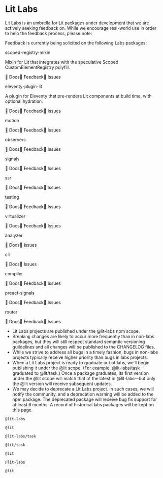 # Lit Labs

Lit Labs is an umbrella for Lit packages under development that we are actively seeking feedback on. While we encourage real-world use in order to help the feedback process, please note:

Feedback is currently being solicited on the following Labs packages:

scoped-registry-mixin

Mixin for Lit that integrates with the speculative Scoped CustomElementRegistry polyfill.

📄 Docs💬 Feedback🐞 Issues

eleventy-plugin-lit

A plugin for Eleventy that pre-renders Lit components at build time, with optional hydration.

📄 Docs💬 Feedback🐞 Issues

motion

📄 Docs💬 Feedback🐞 Issues

observers

📄 Docs💬 Feedback🐞 Issues

signals

📄 Docs💬 Feedback🐞 Issues

ssr

📄 Docs💬 Feedback🐞 Issues

testing

📄 Docs💬 Feedback🐞 Issues

virtualizer

📄 Docs💬 Feedback🐞 Issues

analyzer

📄 Docs🐞 Issues

cli

📄 Docs🐞 Issues

compiler

📄 Docs💬 Feedback🐞 Issues

preact-signals

📄 Docs💬 Feedback🐞 Issues

router

📄 Docs💬 Feedback🐞 Issues


* Lit Labs projects are published under the @lit-labs npm scope.
* Breaking changes are likely to occur more frequently than in non-labs packages, but they will still respect standard semantic versioning guildelines and all changes will be published to the CHANGELOG files.
* While we strive to address all bugs in a timely fashion, bugs in non-labs projects typically receive higher priority than bugs in labs projects.
* When a Lit Labs project is ready to graduate out of labs, we'll begin publishing it under the @lit scope. (For example, @lit-labs/task graduated to @lit/task.) Once a package graduates, its first version under the @lit scope will match that of the latest in @lit-labs—but only the @lit version will receive subsequent updates.
* We may decide to deprecate a Lit Labs project. In such cases, we will notify the community, and a deprecation warning will be added to the npm package. The deprecated package will receive bug fix support for at least 6 months. A record of historical labs packages will be kept on this page.

```
@lit-labs
```

```
@lit
```

```
@lit-labs/task
```

```
@lit/task
```

```
@lit
```

```
@lit-labs
```

```
@lit
```

